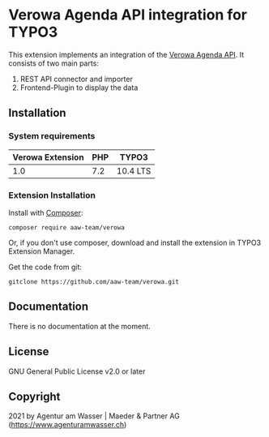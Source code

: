 # Verowa Agenda API integration for TYPO3

This extension implements an integration of the
[Verowa Agenda API](https://www.verowa.ch/). It consists of two main parts:

   1. REST API connector and importer
   2. Frontend-Plugin to display the data

## Installation

### System requirements

| Verowa Extension | PHP              | TYPO3             |
| ---------------- | ---------------- | ------------------|
| 1.0              | 7.2              | 10.4 LTS          |

### Extension Installation

Install with [Composer](https://getcomposer.org/):

    composer require aaw-team/verowa

Or, if you don't use composer, download and install the extension in TYPO3
Extension Manager.

Get the code from git:

    gitclone https://github.com/aaw-team/verowa.git

## Documentation

There is no documentation at the moment.

## License

GNU General Public License v2.0 or later

## Copyright

2021 by Agentur am Wasser | Maeder & Partner AG (https://www.agenturamwasser.ch)
